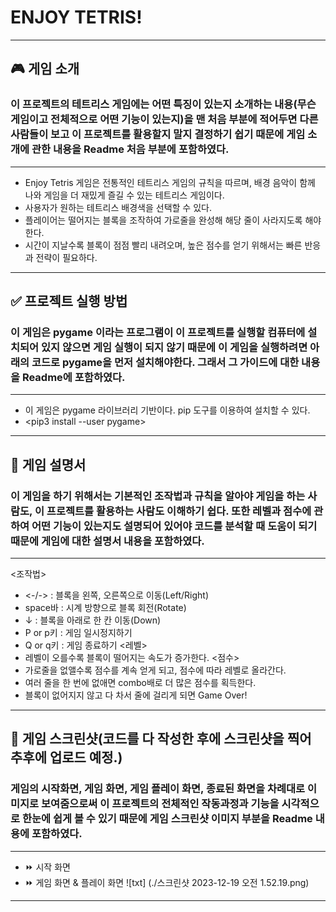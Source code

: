 # ENJOY TETRIS!
 ---
 ## 🎮 게임 소개
 ### 이 프로젝트의 테트리스 게임에는 어떤 특징이 있는지 소개하는 내용(무슨 게임이고 전체적으로 어떤 기능이 있는지)을 맨 처음 부분에 적어두면 다른 사람들이 보고 이 프로젝트를 활용할지 말지 결정하기 쉽기 때문에 게임 소개에 관한 내용을 Readme 처음 부분에 포함하였다.
 ---
 - Enjoy Tetris 게임은 전통적인 테트리스 게임의 규칙을 따르며, 배경 음악이 함께 나와 게임을 더 재밌게 즐길 수 있는 테트리스 게임이다.
 - 사용자가 원하는 테트리스 배경색을 선택할 수 있다.
 - 플레이어는 떨어지는 블록을 조작하여 가로줄을 완성해 해당 줄이 사라지도록 해야 한다.
 - 시간이 지날수록 블록이 점점 빨리 내려오며, 높은 점수를 얻기 위해서는 빠른 반응과 전략이 필요하다.
 ---
 ## ✅ 프로젝트 실행 방법
 ### 이 게임은 pygame 이라는 프로그램이 이 프로젝트를 실행할 컴퓨터에 설치되어 있지 않으면 게임 실행이 되지 않기 때문에 이 게임을 실행하려면 아래의 코드로 pygame을 먼저 설치해야한다. 그래서 그 가이드에 대한 내용을 Readme에 포함하였다.
 ---
 - 이 게임은 pygame 라이브러리 기반이다. pip 도구를 이용하여 설치할 수 있다.
 - <pip3 install --user pygame>
 ---
 ## 📄 게임 설명서
 ### 이 게임을 하기 위해서는 기본적인 조작법과 규칙을 알아야 게임을 하는 사람도, 이 프로젝트를 활용하는 사람도 이해하기 쉽다. 또한 레벨과 점수에 관하여 어떤 기능이 있는지도 설명되어 있어야 코드를 분석할 때 도움이 되기 때문에 게임에 대한 설명서 내용을 포함하였다.
 ---
 <조작법>
 - <-/-> : 블록을 왼쪽, 오른쪽으로 이동(Left/Right)
 - space바 : 시계 방향으로 블록 회전(Rotate)
 - ↓ : 블록을 아래로 한 칸 이동(Down)
 - P or p키 : 게임 일시정지하기
 - Q or q키 : 게임 종료하기
 <레벨>
 - 레벨이 오를수록 블록이 떨어지는 속도가 증가한다.
 <점수>
 - 가로줄을 없앨수록 점수를 계속 얻게 되고, 점수에 따라 레벨로 올라간다.
 - 여러 줄을 한 번에 없애면 combo배로 더 많은 점수를 획득한다.
 - 블록이 없어지지 않고 다 차서 줄에 걸리게 되면 Game Over!
 ---
 ## 📸 게임 스크린샷(코드를 다 작성한 후에 스크린샷을 찍어 추후에 업로드 예정.)
 ### 게임의 시작화면, 게임 화면, 게임 플레이 화면, 종료된 화면을 차례대로 이미지로 보여줌으로써 이 프로젝트의 전체적인 작동과정과 기능을 시각적으로 한눈에 쉽게 볼 수 있기 때문에 게임 스크린샷 이미지 부분을 Readme 내용에 포함하였다.
 ---
 - ⏩️ 시작 화면
 - ⏩️ 게임 화면 & 플레이 화면
   ![txt] (./스크린샷 2023-12-19 오전 1.52.19.png)

 ---



